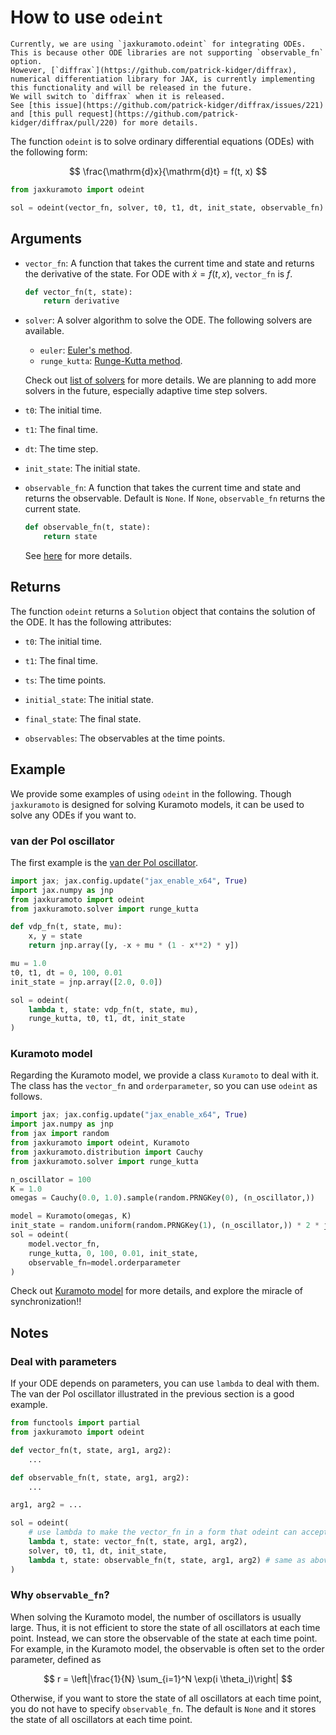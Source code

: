 # How to use `odeint`

```{warning}
Currently, we are using `jaxkuramoto.odeint` for integrating ODEs.
This is because other ODE libraries are not supporting `observable_fn` option.
However, [`diffrax`](https://github.com/patrick-kidger/diffrax), numerical differentiation library for JAX, is currently implementing this functionality and will be released in the future.
We will switch to `diffrax` when it is released.
See [this issue](https://github.com/patrick-kidger/diffrax/issues/221) and [this pull request](https://github.com/patrick-kidger/diffrax/pull/220) for more details.
```

The function `odeint` is to solve ordinary differential equations (ODEs) with the following form:

$$
\frac{\mathrm{d}x}{\mathrm{d}t} = f(t, x)
$$

```python
from jaxkuramoto import odeint

sol = odeint(vector_fn, solver, t0, t1, dt, init_state, observable_fn)
```

## Arguments

- `vector_fn`: A function that takes the current time and state and returns the derivative of the state. For ODE with $\dot{x}=f(t,x)$, `vector_fn` is $f$.
    ```python
    def vector_fn(t, state):
        return derivative
    ```

- `solver`: A solver algorithm to solve the ODE. The following solvers are available. 

    - `euler`: [Euler's method](https://en.wikipedia.org/wiki/Euler_method).
    - `runge_kutta`: [Runge-Kutta method](https://en.wikipedia.org/wiki/Runge%E2%80%93Kutta_methods).

    Check out [list of solvers](ode_solver) for more details. We are planning to add more solvers in the future, especially adaptive time step solvers.

- `t0`: The initial time.

- `t1`: The final time.

- `dt`: The time step.

- `init_state`: The initial state.

- `observable_fn`: A function that takes the current time and state and returns the observable.
Default is `None`. If `None`, `observable_fn` returns the current state.

    ```python
    def observable_fn(t, state):
        return state
    ```

    See [here](#why-observable-fn) for more details.

## Returns

The function `odeint` returns a `Solution` object that contains the solution of the ODE.
It has the following attributes:

- `t0`: The initial time.

- `t1`: The final time.

- `ts`: The time points.

- `initial_state`: The initial state.

- `final_state`: The final state.

- `observables`: The observables at the time points.

## Example

We provide some examples of using `odeint` in the following.
Though `jaxkuramoto` is designed for solving Kuramoto models, it can be used to solve any ODEs if you want to.

### van der Pol oscillator

The first example is the [van der Pol oscillator](https://en.wikipedia.org/wiki/Van_der_Pol_oscillator).

```python
import jax; jax.config.update("jax_enable_x64", True)
import jax.numpy as jnp
from jaxkuramoto import odeint
from jaxkuramoto.solver import runge_kutta

def vdp_fn(t, state, mu):
    x, y = state
    return jnp.array([y, -x + mu * (1 - x**2) * y])

mu = 1.0
t0, t1, dt = 0, 100, 0.01
init_state = jnp.array([2.0, 0.0])

sol = odeint(
    lambda t, state: vdp_fn(t, state, mu),
    runge_kutta, t0, t1, dt, init_state
)
```


### Kuramoto model

Regarding the Kuramoto model, we provide a class `Kuramoto` to deal with it.
The class has the `vector_fn` and `orderparameter`, so you can use `odeint` as follows.

```python
import jax; jax.config.update("jax_enable_x64", True)
import jax.numpy as jnp
from jax import random
from jaxkuramoto import odeint, Kuramoto
from jaxkuramoto.distribution import Cauchy
from jaxkuramoto.solver import runge_kutta

n_oscillator = 100
K = 1.0
omegas = Cauchy(0.0, 1.0).sample(random.PRNGKey(0), (n_oscillator,))

model = Kuramoto(omegas, K)
init_state = random.uniform(random.PRNGKey(1), (n_oscillator,)) * 2 * jnp.pi
sol = odeint(
    model.vector_fn,
    runge_kutta, 0, 100, 0.01, init_state,
    observable_fn=model.orderparameter
)
```

Check out [Kuramoto model](examples/kuramoto) for more details, and explore the miracle of synchronization!!

## Notes

### Deal with parameters

If your ODE depends on parameters, you can use `lambda` to deal with them.
The van der Pol oscillator illustrated in the previous section is a good example.

```python
from functools import partial
from jaxkuramoto import odeint

def vector_fn(t, state, arg1, arg2):
    ...

def observable_fn(t, state, arg1, arg2):
    ...

arg1, arg2 = ...

sol = odeint(
    # use lambda to make the vector_fn in a form that odeint can accept
    lambda t, state: vector_fn(t, state, arg1, arg2), 
    solver, t0, t1, dt, init_state,
    lambda t, state: observable_fn(t, state, arg1, arg2) # same as above
)
```

### Why `observable_fn`?

When solving the Kuramoto model, the number of oscillators is usually large.
Thus, it is not efficient to store the state of all oscillators at each time point.
Instead, we can store the observable of the state at each time point.
For example, in the Kuramoto model, the observable is often set to the order parameter, defined as

$$
r = \left|\frac{1}{N} \sum_{i=1}^N \exp(i \theta_i)\right|
$$

Otherwise, if you want to store the state of all oscillators at each time point, you do not have to specify `observable_fn`. The default is `None` and it stores the state of all oscillators at each time point.